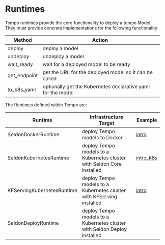 # Runtimes

Tempo runtimes provide the core functionality to deploy a tempo Model. They must provide concrete implementations for the following functionality:

| Method | Action  |
|--------|---------|
| deploy | deploy a model |
| undeploy | undeploy a model |
| wait_ready | wait for a deployed model to be ready |
| get_endpoint | get the URL for the deployed model so it can be called |
| to_k8s_yaml | optionally get the Kubernetes declarative yaml for the model |

The Runtimes defined within Tempo are:

| Runtime | Infrastructure Target | Example |
| ------- | --------------------- | -------- |
| SeldonDockerRuntime | deploy Tempo models to Docker | [intro](../examples/intro/local.html) |
| SeldonKubernetesRuntime | deploy Tempo models to a Kubernetes cluster with Seldon Core installed | [intro_k8s](../examples/intro/k8s.html) |
| KFServingKubernetesRuntime | deploy Tempo models to a Kubernetes cluster with KFServing installed | [intro](../examples/kfserving/README.html) |
| SeldonDeployRuntime | deploy Tempo models to a Kubernetes cluster with Seldon Deploy installed | |